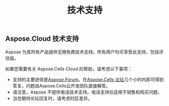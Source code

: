 ﻿---
title: 技术支持
second_title: Aspose.Cells Cloud Documen
type: docs
url: /zh/technical-support/
description: Aspose.Cells 云支持 Excel 创建、转换、合并、拆分、保护、内部对象操作等
weight: 80
kwords: Excel, Office 云, REST API, 电子表格, PDF, CSV, Json, Markdown, 技术支持
---
## **Aspose.Cloud 技术支持**

Aspose 为其所有产品提供无限免费技术支持。所有用户均可享受此支持，包括评估版。

如果您需要有关 Aspose.Cells Cloud 的帮助，请考虑以下事项：

- 支持的主要途径是[Aspose.Forum](http://forum.aspose.cloud/)。在[Aspose.Cells 论坛](https://forum.aspose.cloud/c/cells)几个小时内即可得到答复。问题由Aspose.Cells云开发团队直接解答。
- 请注意，Aspose 不提供电话技术支持。电话支持仅适用于销售和购买问题。
- 当您期待论坛回复时，请考虑时区差异。
